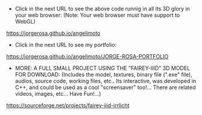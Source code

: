 - Click in the next URL to see the above code runnig in all its 3D glory in your web browser:
(Note: Your web browser must have support to WebGL) 

https://jorgerosa.github.io/angelimoto

- Click in the next URL to see my portfolio:

https://jorgerosa.github.io/angelimoto/JORGE-ROSA-PORTFOLIO

- MORE: A FULL SMALL PROJECT USING THE "FAIREY-IIID" 3D MODEL FOR DOWNLOAD: (Includes the model, textures, binary file (".exe" file), audios, source code, working files, etc.. Its interactive, was developed in C++, and could be used as a cool "screensaver" too!... There are related videos, images, etc... Have Fun!...)

https://sourceforge.net/projects/fairey-iiid-irrlicht


